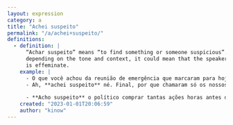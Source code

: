 ```yaml
---
layout: expression
category: a
title: "Achei suspeito"
permalink: "/a/achei+suspeito/"
definitions:
  - definition: |
      “Achar suspeito” means “to find something or someone suspicious”. When used about someone,
      depending on the tone and context, it could mean that the speaker is implying the other person
      is effeminate.
    example: |
      - O que você achou da reunião de emergência que marcaram para hoje?
      - Ah, **achei suspeito** né. Final, por que chamaram só os nossos departamentos?
    
      - **Acho suspeito** o político comprar tantas ações horas antes do anúncio oficial pela empresa.
    created: "2023-01-01T20:06:59"
    author: "kinow"
---
```

